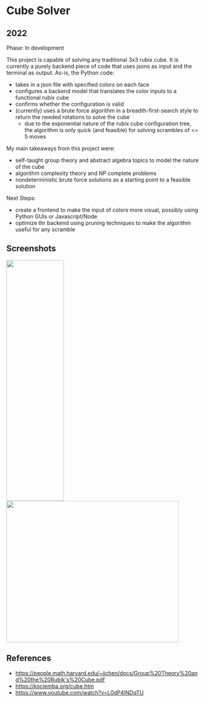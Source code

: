# Cube Solver
## 2022

Phase: In development

This project is capable of solving any traditional 3x3 rubix cube. It is currently a purely backend piece of code that uses jsons as input and the terminal as output. As-is, the Python code:

- takes in a json file with specified colors on each face
- configures a backend model that translates the color inputs to a functional rubix cube
- confirms whether the configuration is valid
- (currently) uses a brute force algorithm in a breadth-first-search style to return the needed rotations to solve the cube
  - due to the exponential nature of the rubix cube configuration tree, the algorithm is only quick (and feasible) for solving scrambles of <= 5 moves


My main takeaways from this project were:

- self-taught group theory and abstract algebra topics to model the nature of the cube
- algorithm complexity theory and NP complete problems
- nondeterministic brute force solutions as a starting point to a feasible solution

Next Steps:
- create a frontend to make the input of colors more visual, possibly using Python GUIs or Javascript/Node
- optimize thr backend using pruning techniques to make the algorithm useful for any scramble

## Screenshots

<img width="150" height = "630" src="https://user-images.githubusercontent.com/90010213/147861550-fa9141ed-304f-426b-818f-9e14e502ec47.png"> <img width="450" height="370" src="https://user-images.githubusercontent.com/90010213/147861559-1c2c6a25-efb4-4ef4-8109-b29821a77068.png">

## References

- https://people.math.harvard.edu/~jjchen/docs/Group%20Theory%20and%20the%20Rubik's%20Cube.pdf
- https://kociemba.org/cube.htm
- https://www.youtube.com/watch?v=L0dP4lNDqTU

